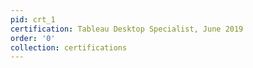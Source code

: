 ```yaml
---
pid: crt_1
certification: Tableau Desktop Specialist, June 2019
order: '0'
collection: certifications
---
```


